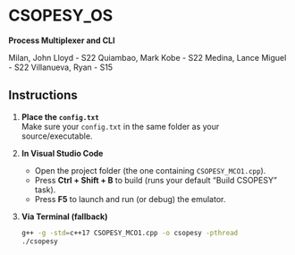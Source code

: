 # CSOPESY_OS

**Process Multiplexer and CLI**

Milan, John Lloyd - S22
Quiambao, Mark Kobe - S22
Medina, Lance Miguel - S22
Villanueva, Ryan - S15

## Instructions

1. **Place the `config.txt`**  
   Make sure your `config.txt` in the same folder as your source/executable.

2. **In Visual Studio Code**  
   - Open the project folder (the one containing `CSOPESY_MCO1.cpp`).  
   - Press **Ctrl + Shift + B** to build (runs your default “Build CSOPESY” task).  
   - Press **F5** to launch and run (or debug) the emulator.

3. **Via Terminal (fallback)**  
   ```bash
   g++ -g -std=c++17 CSOPESY_MCO1.cpp -o csopesy -pthread
   ./csopesy
